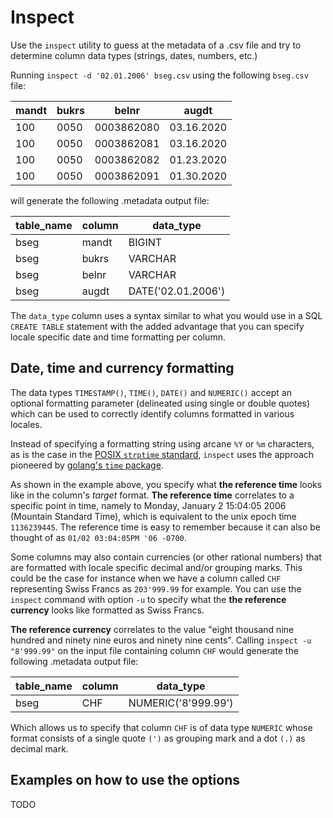 # Inspect

Use the `inspect` utility to guess at the metadata of a .csv file and try to determine column data types (strings, dates, numbers, etc.) 

Running `inspect -d '02.01.2006' bseg.csv` using the following `bseg.csv` file:

| mandt | bukrs | belnr      | augdt      |
|-------|-------|------------|------------|
| 100   | 0050  | 0003862080 | 03.16.2020 |
| 100   | 0050  | 0003862081 | 03.16.2020 |
| 100   | 0050  | 0003862082 | 01.23.2020 |
| 100   | 0050  | 0003862091 | 01.30.2020 |

will generate the following .metadata output file:

| table_name | column | data_type          |
|------------|--------|--------------------|
| bseg       | mandt  | BIGINT             |
| bseg       | bukrs  | VARCHAR            |
| bseg       | belnr  | VARCHAR            |
| bseg       | augdt  | DATE('02.01.2006') |

The `data_type` column uses a syntax similar to what you would use in a SQL `CREATE TABLE` statement with the added advantage that you can specify locale specific date and time formatting per column. 

## Date, time and currency formatting

The data types `TIMESTAMP()`, `TIME()`, `DATE()` and `NUMERIC()` accept an optional formatting parameter (delineated using single or double quotes) which can be used to correctly identify columns formatted in various locales.

Instead of specifying a formatting string using arcane `%Y` or `%m` characters, as is the case in the [POSIX `strptime` standard](https://man7.org/linux/man-pages/man3/strptime.3p.html), `inspect` uses the approach pioneered by [golang's `time` package](https://golang.org/pkg/time/#pkg-constants).

As shown in the example above, you specify what **the reference time** looks like in the column's _target_ format. **The reference time** correlates to a specific point in time, namely to Monday, January 2 15:04:05 2006 (Mountain Standard Time), which is equivalent to the unix epoch time `1136239445`. The reference time is easy to remember because it can also be thought of as `01/02 03:04:05PM '06 -0700`.

Some columns may also contain currencies (or other rational numbers) that are formatted with locale specific decimal and/or grouping marks. This could be the case for instance when we have a column called `CHF` representing Swiss Francs as `203'999.99` for example. You can use the `inspect` command with option `-u` to specify what the **the reference currency** looks like formatted as Swiss Francs.

**The reference currency** correlates to the value "eight thousand nine hundred and ninety nine euros and ninety nine cents". Calling `inspect -u "8'999.99"` on the input file containing column `CHF` would generate the following .metadata output file:

| table_name | column | data_type           |
|------------|--------|---------------------|
| bseg       | CHF    | NUMERIC('8'999.99') |

Which allows us to specify that column `CHF` is of data type `NUMERIC` whose format consists of a single quote `(')` as grouping mark and a dot `(.)` as decimal mark.

## Examples on how to use the options

TODO
